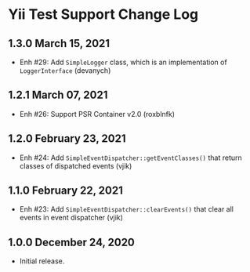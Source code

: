 # Yii Test Support Change Log


## 1.3.0 March 15, 2021

- Enh #29: Add `SimpleLogger` class, which is an implementation of `LoggerInterface` (devanych)

## 1.2.1 March 07, 2021

- Enh #26: Support PSR Container v2.0 (roxblnfk)

## 1.2.0 February 23, 2021

- Enh #24: Add `SimpleEventDispatcher::getEventClasses()` that return classes of dispatched events (vjik)

## 1.1.0 February 22, 2021

- Enh #23: Add `SimpleEventDispatcher::clearEvents()` that clear all events in event dispatcher (vjik)

## 1.0.0 December 24, 2020

- Initial release.

